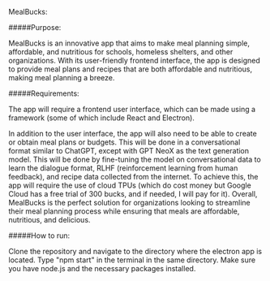 MealBucks:

#####Purpose:

MealBucks is an innovative app that aims to make meal planning simple, affordable, and nutritious for schools, homeless shelters, and other organizations. With its user-friendly frontend interface, the app is designed to provide meal plans and recipes that are both affordable and nutritious, making meal planning a breeze.

#####Requirements:

The app will require a frontend user interface, which can be made using a framework (some of which include React and Electron).

In addition to the user interface, the app will also need to be able to create or obtain meal plans or budgets. This will be done in a conversational format similar to ChatGPT, except with GPT NeoX as the text generation model. This will be done by fine-tuning the model on conversational data to learn the dialogue format, RLHF (reinforcement learning from human feedback), and recipe data collected from the internet. To achieve this, the app will require the use of cloud TPUs (which do cost money but Google Cloud has a free trial of 300 bucks, and if needed, I will pay for it). Overall, MealBucks is the perfect solution for organizations looking to streamline their meal planning process while ensuring that meals are affordable, nutritious, and delicious.

#####How to run:

Clone the repository and navigate to the directory where the electron app is located. Type "npm start" in the terminal in the same directory. Make sure you have node.js and the necessary packages installed.




